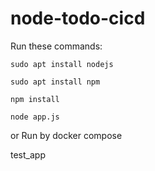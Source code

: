 # node-todo-cicd

Run these commands:


`sudo apt install nodejs`


`sudo apt install npm`


`npm install`

`node app.js`

or Run by docker compose

test_app

